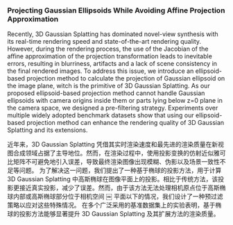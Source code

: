 ### Projecting Gaussian Ellipsoids While Avoiding Affine Projection Approximation

Recently, 3D Gaussian Splatting has dominated novel-view synthesis with its real-time rendering speed and state-of-the-art rendering quality. However, during the rendering process, the use of the Jacobian of the affine approximation of the projection transformation leads to inevitable errors, resulting in blurriness, artifacts and a lack of scene consistency in the final rendered images. To address this issue, we introduce an ellipsoid-based projection method to calculate the projection of Gaussian ellipsoid on the image plane, witch is the primitive of 3D Gaussian Splatting. As our proposed ellipsoid-based projection method cannot handle Gaussian ellipsoids with camera origins inside them or parts lying below z=0 plane in the camera space, we designed a pre-filtering strategy. Experiments over multiple widely adopted benchmark datasets show that using our ellipsoid-based projection method can enhance the rendering quality of 3D Gaussian Splatting and its extensions.

近年来，3D Gaussian Splatting 凭借其实时渲染速度和最先进的渲染质量在新视图合成领域占据了主导地位。然而，在渲染过程中，使用投影变换的仿射近似雅可比矩阵不可避免地引入误差，导致最终渲染图像出现模糊、伪影以及场景一致性不足等问题。
为了解决这一问题，我们提出了一种基于椭球的投影方法，用于计算 3D Gaussian Splatting 中高斯椭球在图像平面上的投影。相比于传统方法，该投影更接近真实投影，减少了误差。然而，由于该方法无法处理相机原点位于高斯椭球内部或高斯椭球部分位于相机空间 ￼ 平面以下的情况，我们设计了一种预过滤策略以应对这些特殊情况。
在多个广泛采用的基准数据集上的实验表明，基于椭球的投影方法能够显著提升 3D Gaussian Splatting 及其扩展方法的渲染质量。

